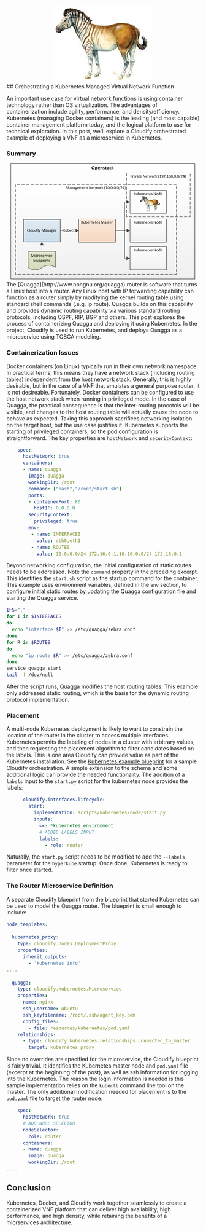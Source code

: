 <div align="center">
<img src=https://github.com/dfilppi/posts/blob/master/images/kub-quagga/quagga.jpg>
</div>
## Orchestrating a Kubernetes Managed Virtual Network Function

An important use case for virtual network functions is using container technology rather than OS virtualization. The advantages of containerization include agility, performance, and density/efficiency.  Kubernetes (managing Docker containers) is the leading (and most capable) container management platform today, and the logical platform to use for technical exploration.  In this post, we'll explore a Cloudify orchestrated example of deploying a VNF as a microservice in Kubernetes.

### Summary
<div align="center">
<img src=https://github.com/dfilppi/posts/blob/master/images/kub-quagga/overview.png>
</div>
The [Quagga](http://www.nongnu.org/quagga) router is software that turns a Linux host into a router.  Any Linux host with IP forwarding capability can function as a router simply by modifying the kernel routing table using standard shell commands (.e.g. ip route).  Quagga builds on this capability and provides dynamic routing capability via various standard routing protocols, including OSPF, RIP, BGP and others.  This post explores the process of containerizing Quagga and deploying it using Kubernetes.  In the project, Cloudify is used to run Kubernetes, and deploys Quagga as a microservice using TOSCA modeling.  

### Containerization Issues

Docker containers (on Linux) typically run in their own network namespace.  In practical terms, this means they have a network stack (including routing tables) independent from the host network stack.  Generally, this is highly desirable, but in the case of a VNF that emulates a general purpose router, it is not desireable.  Fortunately, Docker containers can be configured to use the host network stack when running in privileged mode.  In the case of Quagga, the practical consequence is that the inter-routing procotols will be visible, and changes to the host routing table will actually cause the node to behave as expected.  Taking this approach sacrifices networking isolation on the target host, but the use case justifies it.  Kubernetes supports the starting of privileged containers, so the pod configuration is straightforward.  The key properties are `hostNetwork` and `securityContext`:

```yaml
    spec:
      hostNetwork: true
      containers:
      - name: quagga
        image: quagga
        workingDir: /root
        command: ["bash","/root/start.sh"]
        ports:
        - containerPort: 80
          hostIP: 0.0.0.0
        securityContext:
          privileged: true
        env:
         - name: INTERFACES
           value: eth0,eth1
         - name: ROUTES
           value: 10.0.0.0/24 172.16.0.1,10.10.0.0/24 172.16.0.1
``` 

Beyond networking configuration, the initial configuration of static routes needs to be addressed.  Note the `command` property in the preceding excerpt. This identifies the `start.sh` script as the startup command for the container.  This example uses environment variables, defined in the `env` section, to configure initial static routes by updating the Quagga configuration file and starting the Quagga service.

```bash
IFS=","
for I in $INTERFACES
do
  echo "interface $I" >> /etc/quagga/zebra.conf
done
for R in $ROUTES
do
  echo "ip route $R" >> /etc/quagga/zebra.conf
done
service quagga start
tail -f /dev/null
```

After the script runs, Quagga modifies the host routing tables.  This example only addressed static routing, which is the basis for the dynamic routing protocol implementation.

### Placement

A multi-node Kubernetes deployment is likely to want to constrain the location of the router in the cluster to access multiple interfaces.  Kubernetes permits the labeling of nodes in a cluster with arbitrary values, and then requesting the placement algorithm to filter candidates based on the labels.  This is one area Cloudify can provide value as part of the Kubernetes installation.  See the [Kubernetes example blueprint](https://github.com/cloudify-examples/kubernetes-cluster-blueprint) for a sample Cloudify orchestration.  A simple extension to the schema and some additional logic can provide the needed functionality.  The addition of a `labels` input to the `start.py` script for the kubernetes node provides the labels:

```yaml
      cloudify.interfaces.lifecycle:
        start:
          implementation: scripts/kubernetes/node/start.py
          inputs:
            <<: *kubernetes_environment
            # ADDED LABELS INPUT
            labels:
              - role: router
```

Naturally, the `start.py` script needs to be modified to add the `--labels` parameter for the `hyperkube` startup.  Once done, Kubernetes is ready to filter once started.

### The Router Microservice Definition

A separate Cloudify blueprint from the blueprint that started Kubernetes can be used to model the Quagga router.  The blueprint is small enough to include:

```yaml
node_templates:

  kubernetes_proxy:
    type: cloudify.nodes.DeploymentProxy
    properties:
      inherit_outputs:
        - 'kubernetes_info'
....

  quagga:
    type: cloudify.kubernetes.Microservice
    properties:
      name: nginx
      ssh_username: ubuntu
      ssh_keyfilename: /root/.ssh/agent_key.pem
      config_files:
        - file: resources/kubernetes/pod.yaml
    relationships:
      - type: cloudify.kubernetes.relationships.connected_to_master
        target: kubernetes_proxy
```

Since no overrides are specified for the microservice, the Cloudify blueprint is fairly trivial.  It identifies the Kubernetes master node and `pod.yaml` file (excerpt at the beginning of the post), as well as ssh information for logging into the Kubernetes.  The reason the login information is needed is this sample implementation relies on the `kubectl` command line tool on the master.  The only additional modification needed for placement is to the `pod.yaml` file to target the router node:

```yaml
    spec:
      hostNetwork: true
      # ADD NODE SELECTOR
      nodeSelector:
        role: router
      containers:
      - name: quagga
        image: quagga
        workingDir: /root
....
```

## Conclusion

Kubernetes, Docker, and Cloudify work together seamlessly to create a containerized VNF platform that can deliver high availability, high performance, and high density, while retaining the benefits of a micrservices architecture.